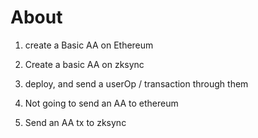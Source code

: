 # About

1. create a Basic AA on Ethereum
2. Create a basic AA on zksync
3. deploy, and send a userOp / transaction through them

4. Not going to send an AA to ethereum
5. Send an AA tx to zksync
